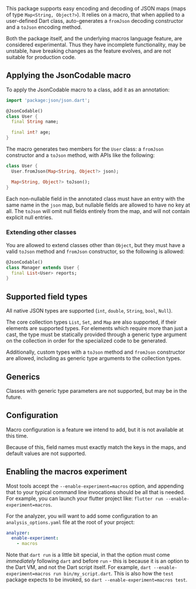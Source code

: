 This package supports easy encoding and decoding of JSON maps (maps of type
`Map<String, Object?>`). It relies on a macro, that when applied to a
user-defined Dart class, auto-generates a `fromJson` decoding constructor
and a `toJson` encoding method.

Both the package itself, and the underlying macros language feature, are
considered experimental. Thus they have incomplete functionality, may be
unstable, have breaking changes as the feature evolves, and are not suitable for
production code.

## Applying the JsonCodable macro

To apply the JsonCodable macro to a class, add it as an annotation:

```dart
import 'package:json/json.dart';

@JsonCodable()
class User {
  final String name;

  final int? age;
}
```

The macro generates two members for the `User` class: a `fromJson` constructor
and a `toJson` method, with APIs like the following:

```dart
class User {
  User.fromJson(Map<String, Object?> json);

  Map<String, Object?> toJson();
}
```

Each non-nullable field in the annotated class must have an entry with the same
name in the `json` map, but nullable fields are allowed to have no key at all.
The `toJson` will omit null fields entirely from the map, and will not contain
explicit null entries.

### Extending other classes

You are allowed to extend classes other than `Object`, but they must have a
valid `toJson` method and `fromJson` constructor, so the following is allowed:

```dart
@JsonCodable()
class Manager extends User {
  final List<User> reports;
}
```

## Supported field types

All native JSON types are supported (`int`, `double`, `String`, `bool`, `Null`).

The core collection types `List`, `Set`, and `Map` are also supported, if their
elements are supported types. For elements which require more than just a cast,
the type must be statically provided through a generic type argument on the
collection in order for the specialized code to be generated.

Additionally, custom types with a `toJson` method and `fromJson` constructor are
allowed, including as generic type arguments to the collection types.

## Generics

Classes with generic type parameters are not supported, but may be in the
future.

## Configuration

Macro configuration is a feature we intend to add, but it is not available at
this time.

Because of this, field names must exactly match the keys in the maps, and
default values are not supported.

## Enabling the macros experiment

Most tools accept the `--enable-experiment=macros` option, and appending that
to your typical command line invocations should be all that is needed. For
example, you can launch your flutter project like:
`flutter run --enable-experiment=macros`.

For the analyzer, you will want to add some configuration to an
`analysis_options.yaml` file at the root of your project:

```yaml
analyzer:
  enable-experiment:
    - macros
```

Note that `dart run` is a little bit special, in that the option must come
_immediately_ following `dart` and before `run` - this is because it is an
option to the Dart VM, and not the Dart script itself. For example, `dart
--enable-experiment=macros run bin/my_script.dart`. This is also how the `test`
package expects to be invoked, so `dart --enable-experiment=macros test`.
